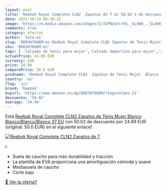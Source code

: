 ```yaml
---
layout: post
title: 'Reebok Royal Complete CLN2  Zapatos de T al 50.02 % de descuento'
date: 2021-10-19 08:39:13
image: 'https://m.media-amazon.com/images/I/31PNe3rL+XS._SL500_._SL400_.jpg'
comments: true
category: ofertas
author: 'tole.es'
slug: 'B083H76Q6M-es Reebok Royal Complete CLN2 Zapatos de Tenis Mujer Blanco...'
sku: 'B083H76Q6M-es'
tags: [ 'Calzado de tenis para mujer','Calzado deportivo para mujer','Zapatillas y calzado deportivo para mujer','Zapatos','Zapatos para mujer','Zapatos y complementos','reebok','zapatos', ]
actualPrice: 24.99 EUR
currency: EUR
price: 24.99
comparePrice: 50.0 EUR
prodname: 'Reebok Royal Complete CLN2  Zapatos de Tenis Mujer  Blanco  Blanco/Blanco/Blanco   37 EU'
country: 'es'
flag: '🇪🇸'
brand: 'Reebok'
buyurl: 'https://www.amazon.es/dp/B083H76Q6M/?tag=tolees-21'
descuento: '50.02'
average: '24.99'
---
```


Está [Reebok Royal Complete CLN2  Zapatos de Tenis Mujer  Blanco  Blanco/Blanco/Blanco   37 EU](https://www.amazon.es/dp/B083H76Q6M/?tag=tolees-21) con 50.02 de descuento por 24.99 EUR (original: 50.0 EUR) en el siguiente enlace!

[![Reebok Royal Complete CLN2  Zapatos de T](https://m.media-amazon.com/images/I/31PNe3rL+XS._SL500_._SL400_.jpg)](https://www.amazon.es/dp/B083H76Q6M/?tag=tolees-21)

ℹ️:

- Suela de caucho para más durabilidad y tracción
- La plantilla de EVA proporciona una amortiguación cómoda y suave
- Mediasuela de caucho
- Corte bajo

[🛒 Ver la oferta!!](https://www.amazon.es/dp/B083H76Q6M/?tag=tolees-21)
